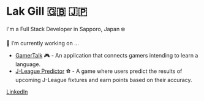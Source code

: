# Lak Gill :uk:  🇯🇵

I'm a Full Stack Developer in Sapporo, Japan :snowflake:

🔭 I’m currently working on ... 

- [GamerTalk](https://github.com/GamerTalk/Frontend) :video_game: - An application that connects gamers intending to learn a language. 
- [J-League Predictor](https://github.com/LakGillJPN/j-league-predictor) :soccer: - A game where users predict the results of upcoming J-League fixtures and earn points based on their accuracy.


<a href="https://www.linkedin.com/in/lak-gill/"> LinkedIn</a> 


<!--
**LakGillJPN/LakGillJPN** is a ✨ _special_ ✨ repository because its `README.md` (this file) appears on your GitHub profile.

Here are some ideas to get you started:

- 🔭 I’m currently working on ...
- 🌱 I’m currently learning ...
- 👯 I’m looking to collaborate on ...
- 🤔 I’m looking for help with ...
- 💬 Ask me about ...
- 📫 How to reach me: ...
- 😄 Pronouns: ...
- ⚡ Fun fact: ...
-->
